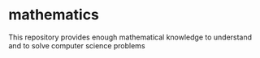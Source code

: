 # mathematics
This repository provides enough mathematical knowledge to understand and to solve computer science problems
